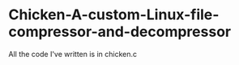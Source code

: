 # Chicken-A-custom-Linux-file-compressor-and-decompressor

All the code I've written is in chicken.c
